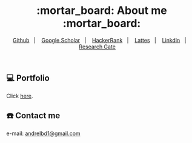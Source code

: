 <h1 align="center">
  :mortar_board: About me :mortar_board:
</h1>

<p align="center">
<a href="https://github.com/andrelbd1">Github</a>&nbsp;&nbsp;&nbsp;|&nbsp;&nbsp;&nbsp;  
<a href="https://scholar.google.com.br/citations?user=_qe9iu4AAAAJ&hl=pt-BR">Google Scholar</a>&nbsp;&nbsp;&nbsp;|&nbsp;&nbsp;&nbsp;  
<a href="https://www.hackerrank.com/andrelbd1">HackerRank</a>&nbsp;&nbsp;&nbsp;|&nbsp;&nbsp;&nbsp;  
<a href="http://lattes.cnpq.br/0969337931297570">Lattes</a>&nbsp;&nbsp;&nbsp;|&nbsp;&nbsp;&nbsp;  
<a href="https://www.linkedin.com/in/andrelbd1">Linkdin</a>&nbsp;&nbsp;&nbsp;|&nbsp;&nbsp;&nbsp;  
<a href="https://www.researchgate.net/profile/Andre_Damasceno">Research Gate</a>&nbsp;&nbsp;&nbsp;&nbsp;&nbsp;&nbsp;  
</p>

<br>

## 💻 Portfolio

Click [here](https://andrelbd1.github.io/).

## :telephone: Contact me

e-mail: andrelbd1@gmail.com


